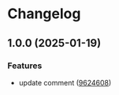 # Changelog

## 1.0.0 (2025-01-19)


### Features

* update comment ([9624608](https://github.com/yogaprasetya22/api-gotokopedia/commit/96246083f5553f63bfa1caec1b5d65738cc81174))
